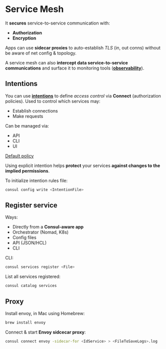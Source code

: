# Service Mesh
It **secures** service-to-service communication with: 
- **Authorization**
- **Encryption**

Apps can use **sidecar proxies** to auto-establish *TLS* (in, out conns) without be aware of net 
config & topology.

A service mesh can also **intercept data service-to-service communications** and surface it to 
monitoring tools (**[observability](https://learn.hashicorp.com/tutorials/consul/kubernetes-layer7-observability)**).

## Intentions
You can use **[intentions](https://www.consul.io/docs/connect/intentions)** to define *access 
control* via **Connect** (authorization policies). Used to control which services may:
- Establish connections
- Make requests

Can be managed via:
- API
- CLI
- UI

[Default policy](https://www.consul.io/docs/agent/options.html?_gl=1*1mosxg3*_ga*NzAxNTk3ODMyLjE2NDM4MTY1NjI.*_ga_P7S46ZYEKW*MTY1OTI5MTMxMy4xOS4xLjE2NTkyOTE0NjEuMA..#acl_default_policy)

Using explicit intention helps **protect** your services **against changes to the implied permissions**.

To initialize intention rules file:
```sh
consul config write <IntentionFile>
```

## Register service
Ways:
- Directly from a **Consul-aware app**
- Orchestrator (Nomad, K8s)
- Config files
- API (JSON/HCL)
- CLI

CLI:
```sh
consul services register <File>
```

List all services registered:
```sh
consul catalog services
```

## Proxy
Install envoy, in Mac using Homebrew:
```sh
brew install envoy
```

Connect & start **Envoy sidcecar proxy**:
```sh
consul connect envoy -sidecar-for <IdService> > <FileToSaveLogs>.log